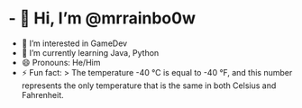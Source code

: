 # - 👋 Hi, I’m @mrrainbo0w
- 👀 I’m interested in GameDev
- 🌱 I’m currently learning Java, Python
- 😄 Pronouns: He/Him
- ⚡ Fun fact: > The temperature -40 °C is equal to -40 °F, and this number represents the only temperature that is the same in both Celsius and Fahrenheit.

<!---
mrrainbo0w/mrrainbo0w is a ✨ special ✨ repository because its `README.md` (this file) appears on your GitHub profile.
You can click the Preview link to take a look at your changes.
--->

